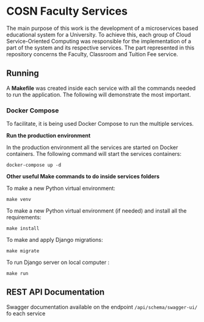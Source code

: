 # COSN Faculty Services
  
The main purpose of this work is the development of a microservices based educational system for a University. To achieve this, each group of Cloud Service-Oriented Computing was responsible for the implementation of a part of the system and its respective services. The part represented in this repository concerns the Faculty, Classroom and Tuition Fee service.

## **Running**

A **Makefile** was created inside each service with all the commands needed to run the application. The following will demonstrate the most important.

### **Docker Compose**

To facilitate, it is being used Docker Compose to run the multiple services.

**Run the production environment** 

In the production environment all the services are started on Docker containers. The following command will start the services containers:

``docker-compose up -d``

**Other useful Make commands to do inside services folders**

To make a new Python virtual environment:

``make venv``
  
To make a new Python virtual environment (if needed) and install all the requirements:

``make install``

To make and apply Django migrations:

``make migrate``

To run Django server on local computer :

``make run``
  
## **REST API Documentation**

Swagger documentation available on the endpoint ``/api/schema/swagger-ui/`` fo each service